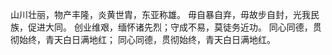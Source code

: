 山川壮丽，物产丰隆，炎黄世胄，东亚称雄。
毋自暴自弃，毋故步自封，光我民族，促进大同。
创业维艰，缅怀诸先烈；守成不易，莫徒务近功。
同心同德，贯彻始终，青天白日满地红；
同心同德，贯彻始终，青天白日满地红。

